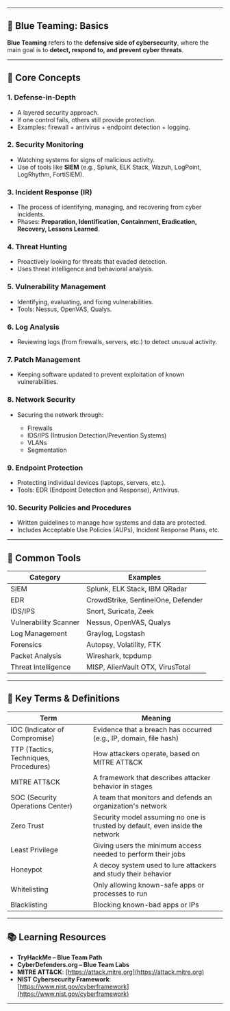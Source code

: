 
---

## 🔵 **Blue Teaming: Basics**

**Blue Teaming** refers to the **defensive side of cybersecurity**, where the main goal is to **detect, respond to, and prevent cyber threats**.

---

## 🧠 **Core Concepts**

### 1. **Defense-in-Depth**

* A layered security approach.
* If one control fails, others still provide protection.
* Examples: firewall + antivirus + endpoint detection + logging.

### 2. **Security Monitoring**

* Watching systems for signs of malicious activity.
* Use of tools like **SIEM** (e.g., Splunk, ELK Stack, Wazuh, LogPoint, LogRhythm, FortiSIEM).

### 3. **Incident Response (IR)**

* The process of identifying, managing, and recovering from cyber incidents.
* Phases: **Preparation, Identification, Containment, Eradication, Recovery, Lessons Learned**.

### 4. **Threat Hunting**

* Proactively looking for threats that evaded detection.
* Uses threat intelligence and behavioral analysis.

### 5. **Vulnerability Management**

* Identifying, evaluating, and fixing vulnerabilities.
* Tools: Nessus, OpenVAS, Qualys.

### 6. **Log Analysis**

* Reviewing logs (from firewalls, servers, etc.) to detect unusual activity.

### 7. **Patch Management**

* Keeping software updated to prevent exploitation of known vulnerabilities.

### 8. **Network Security**

* Securing the network through:

  * Firewalls
  * IDS/IPS (Intrusion Detection/Prevention Systems)
  * VLANs
  * Segmentation

### 9. **Endpoint Protection**

* Protecting individual devices (laptops, servers, etc.).
* Tools: EDR (Endpoint Detection and Response), Antivirus.

### 10. **Security Policies and Procedures**

* Written guidelines to manage how systems and data are protected.
* Includes Acceptable Use Policies (AUPs), Incident Response Plans, etc.

---

## 🧰 **Common Tools**

| Category              | Examples                           |
| --------------------- | ---------------------------------- |
| SIEM                  | Splunk, ELK Stack, IBM QRadar      |
| EDR                   | CrowdStrike, SentinelOne, Defender |
| IDS/IPS               | Snort, Suricata, Zeek              |
| Vulnerability Scanner | Nessus, OpenVAS, Qualys            |
| Log Management        | Graylog, Logstash                  |
| Forensics             | Autopsy, Volatility, FTK           |
| Packet Analysis       | Wireshark, tcpdump                 |
| Threat Intelligence   | MISP, AlienVault OTX, VirusTotal   |

---

## 🧩 **Key Terms & Definitions**

| Term                                  | Meaning                                                                       |
| ------------------------------------- | ----------------------------------------------------------------------------- |
| IOC (Indicator of Compromise)         | Evidence that a breach has occurred (e.g., IP, domain, file hash)             |
| TTP (Tactics, Techniques, Procedures) | How attackers operate, based on MITRE ATT\&CK                                 |
| MITRE ATT\&CK                         | A framework that describes attacker behavior in stages                        |
| SOC (Security Operations Center)      | A team that monitors and defends an organization's network                    |
| Zero Trust                            | Security model assuming no one is trusted by default, even inside the network |
| Least Privilege                       | Giving users the minimum access needed to perform their jobs                  |
| Honeypot                              | A decoy system used to lure attackers and study their behavior                |
| Whitelisting                          | Only allowing known-safe apps or processes to run                             |
| Blacklisting                          | Blocking known-bad apps or IPs                                                |

---

## 📚 **Learning Resources**

* **TryHackMe – Blue Team Path**
* **CyberDefenders.org – Blue Team Labs**
* **MITRE ATT\&CK**: [https://attack.mitre.org](https://attack.mitre.org)
* **NIST Cybersecurity Framework**: [https://www.nist.gov/cyberframework](https://www.nist.gov/cyberframework)

---

